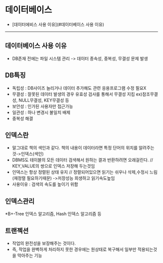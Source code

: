 
# 데이터베이스  
* [데이터에비스 사용 이유](#데이터베이스 사용 이유)  

---

## 데이터베이스 사용 이유  

* DB존재 전에는 파일 시스템 관리  -> 데이터 종속성, 중복성, 무결성 문제 발생

## DB특징  

* 독립성 : DB사이즈 늘리거나 데이터 추가해도 관련 응용프로그램 수정 필요X
* 무결성 : 잘못된 데이터 발생의 경우 유효성 검사를 통해서 무결성 지킴
ex)참조무결성, NULL무결성, KEY무결성 등
* 보안성 : 인가된 사용자만 접근가능
* 일관성 : 하나 변경시 불일치 배제
* 중복성 해결


## 인덱스란

* 말그대로 책의 색인과 같다. 책의 내용이 데이터라면 특정 단어의 위치를 알려주는것->인덱스(색인)
* DBMS도 테이블의 모든 데이터 검색해서 원하는 결과 반환하려면 오래걸린다. // KEY,VALUE의 쌍으로 인덱스 저장해 두는것임  
* 인덱스는 항상 정렬된 상태 유지 // 정렬되어있으면 읽기는 쉬우나 삭제,수정시 느림(재정렬 필요하기때문) ->저장성능 희생하고 읽기속도높임
* 사용이유 : 검색의 속도를 높이기 위함

## 인덱스관리
*B+-Tree 인덱스 알고리즘, Hash 인덱스 알고리즘 등

## 트랜젝션
* 작업의 완전성을 보장해주는 것이다.
* 즉, 작업을 완벽하게 처리하지 못한 경우에는 원상태로 복구해서 일부만 적용되는것을 막아주는 기능
